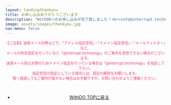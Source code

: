 ```yaml
---
layout: landingthankyou
title: お申し込みありがとうございます
description: "WithDOへのお申し込みが完了致しました！<br>info@interrupt.technologyから入金のご案内メールをお送り致します。<br>いましばらくお待ちください。"
image: assets/images/thankyou.jpg
nav-menu: false
---
```


<!-- Main -->
<div id="main">

<!--  -->
<section id="two" class="spotlights">
    <section style="text-align:center;">
            <div class="caution" >
                <p style="color:#ff3369;font-size: 0.8em;">【ご注意】迷惑メール対策などで、「アドレス指定受信」・「ドメイン指定受信」・「メールフィルター」など、<br>
メールの拒否設定を行っていると「@interrupt.technology」のご案内を受信できない場合がございます。<br>
迷惑メール防止対策のためドメイン指定を行っている場合は「@interrupt.technology」を指定して下さい。<br>
指定受信の設定にしている場合には、設定の解除をお願いします。<br>
暫く経過してもご案内が届かない場合はお手数ですが、お問い合わせよりご連絡ください。</p>
<br>
                <ul  style="text-align: center;" class="actions">
                    <li><a href="/desc/04_withdo.html" class="button" style="text-transform:none !important;">WithDO TOPに戻る</a></li>
                </ul>
            </div>
    </section>

</section>

</div>

